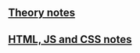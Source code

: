 ## [Theory notes](https://github.com/JachymT/a-level-cs-blog/tree/main/Computer%20Systems/1.3/1.3.4/notes.md)

## [HTML, JS and CSS notes](https://github.com/JachymT/a-level-cs-blog/tree/main/Computer%20Systems/1.3/1.3.4/Data%20Capture.pdf)
